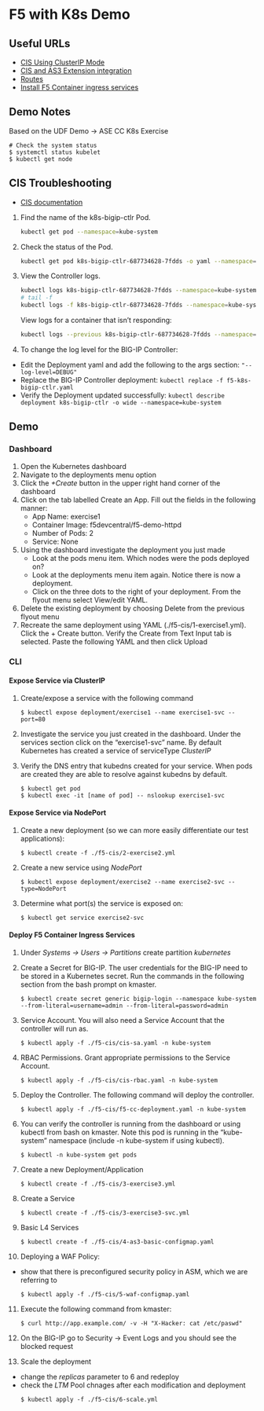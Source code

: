 # F5 with K8s Demo

## Useful URLs
- [CIS Using ClusterIP Mode](https://clouddocs.f5.com/training/community/containers/html/class1/module2/module2.html)
- [CIS and AS3 Extension integration](https://clouddocs.f5.com/containers/v2/kubernetes/kctlr-k8s-as3.html)
- [Routes](https://clouddocs.f5.com/containers/latest/userguide/routes.html)
- [Install F5 Container ingress services](https://devcentral.f5.com/s/articles/CIS-and-Kubernetes-Part-2-Install-F5-Container-ingress-services)

## Demo Notes
Based on the UDF Demo -> ASE CC K8s Exercise

```shell
# Check the system status
$ systemctl status kubelet
$ kubectl get node
```

## CIS Troubleshooting
- [CIS documentation](https://clouddocs.f5.com/containers/v2/troubleshooting/kubernetes.html)

1. Find the name of the k8s-bigip-ctlr Pod.
    ```bash
    kubectl get pod --namespace=kube-system
    ```
2. Check the status of the Pod.
    ```bash
    kubectl get pod k8s-bigip-ctlr-687734628-7fdds -o yaml --namespace=kube-system
    ```
3. View the Controller logs.
    ```bash
    kubectl logs k8s-bigip-ctlr-687734628-7fdds --namespace=kube-system
    # tail -f  
    kubectl logs -f k8s-bigip-ctlr-687734628-7fdds --namespace=kube-system
    ```

    View logs for a container that isn’t responding:
    ```bash
    kubectl logs --previous k8s-bigip-ctlr-687734628-7fdds --namespace=kube-system
    ```
  
4. To change the log level for the BIG-IP Controller:
  - Edit the Deployment yaml and add the following to the args section: `"--log-level=DEBUG"`
  - Replace the BIG-IP Controller deployment: `kubectl replace -f f5-k8s-bigip-ctlr.yaml`
  - Verify the Deployment updated successfully: `kubectl describe deployment k8s-bigip-ctlr -o wide --namespace=kube-system`

## Demo

### Dashboard

1. Open the Kubernetes dashboard
2. Navigate to the deployments menu option
3. Click the _+Create_ button in the upper right hand corner of the dashboard
4. Click on the tab labelled Create an App. Fill out the fields in the following manner:
    - App Name:	exercise1
    - Container Image: f5devcentral/f5-demo-httpd
    - Number of Pods: 2
    - Service: None
5. Using the dashboard investigate the deployment you just made
    - Look at the pods menu item. Which nodes were the pods deployed on?
    - Look at the deployments menu item again. Notice there is now a deployment.
    - Click on the three dots to the right of your deployment. From the flyout menu select View/edit YAML.
6. Delete the existing deployment by choosing Delete from the previous flyout menu
7. Recreate the same deployment using YAML (./f5-cis/1-exercise1.yml). Click the + Create button. Verify the Create from Text Input tab is selected. Paste the following YAML and then click Upload

### CLI

#### Expose Service via ClusterIP

1. Create/expose a service with the following command
    ```shell
    $ kubectl expose deployment/exercise1 --name exercise1-svc --port=80
    ```

2. Investigate the service you just created in the dashboard. Under the services section click on the “exercise1-svc” name. By default Kubernetes has created a service of serviceType _ClusterIP_

3. Verify the DNS entry that kubedns created for your service. When pods are created they are able to resolve against kubedns by default.
    ```shell
    $ kubectl get pod
    $ kubectl exec -it [name of pod] -- nslookup exercise1-svc
    ```

#### Expose Service via NodePort

1. Create a new deployment (so we can more easily differentiate our test applications):
    ```shell
    $ kubectl create -f ./f5-cis/2-exercise2.yml
    ```

2. Create a new service using _NodePort_
    ```shell
    $ kubectl expose deployment/exercise2 --name exercise2-svc --type=NodePort
    ```

3. Determine what port(s) the service is exposed on:
    ```shell    
    $ kubectl get service exercise2-svc
    ```

#### Deploy F5 Container Ingress Services

1. Under _Systems -> Users -> Partitions_ create partition _kubernetes_

2. Create a Secret for BIG-IP. The user credentials for the BIG-IP need to be stored in a Kubernetes secret. Run the commands in the following section from the bash prompt on kmaster.
    ```shell
    $ kubectl create secret generic bigip-login --namespace kube-system --from-literal=username=admin --from-literal=password=admin
    ```

3. Service Account. You will also need a Service Account that the controller will run as.
    ```shell
    $ kubectl apply -f ./f5-cis/cis-sa.yaml -n kube-system
    ```

4. RBAC Permissions. Grant appropriate permissions to the Service Account.
    ```shell
    $ kubectl apply -f ./f5-cis/cis-rbac.yaml -n kube-system
    ```

5. Deploy the Controller. The following command will deploy the controller.
    ```shell
    $ kubectl apply -f ./f5-cis/f5-cc-deployment.yaml -n kube-system
    ```

6. You can verify the controller is running from the dashboard or using kubectl from bash on kmaster. Note this pod is running in the “kube-system” namespace (include -n kube-system if using kubectl).
    ```shell
    $ kubectl -n kube-system get pods
    ```

7. Create a new Deployment/Application
    ```shell
    $ kubectl create -f ./f5-cis/3-exercise3.yml
    ```

8. Create a Service
    ```shell
    $ kubectl create -f ./f5-cis/3-exercise3-svc.yml
    ```

9. Basic L4 Services
    ```shell
    $ kubectl create -f ./f5-cis/4-as3-basic-configmap.yaml
    ```

10. Deploying a WAF Policy:
- show that there is preconfigured security policy in ASM, which we are referring to
    ```shell
    $ kubectl apply -f ./f5-cis/5-waf-configmap.yaml
    ```

11. Execute the following command from kmaster:
    ```shell
    $ curl http://app.example.com/ -v -H "X-Hacker: cat /etc/paswd"
    ```

12. On the BIG-IP go to Security -> Event Logs and you should see the blocked request

13. Scale the deployment
- change the _replicas_ parameter to 6 and redeploy
- check the _LTM_ Pool chnages after each modification and deployment
    ```shell
    $ kubectl apply -f ./f5-cis/6-scale.yml
    ```

